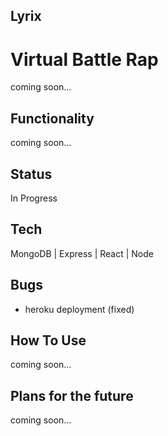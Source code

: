 ## Lyrix 
# Virtual Battle Rap
coming soon...

## Functionality
coming soon...

## Status
In Progress

## Tech
MongoDB | Express | React | Node

## Bugs
- heroku deployment (fixed)

## How To Use
coming soon...

## Plans for the future
coming soon...
